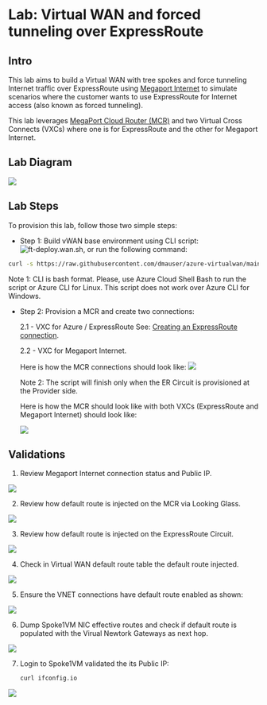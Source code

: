 
# Lab: Virtual WAN and forced tunneling over ExpressRoute

## Intro

This lab aims to build a Virtual WAN with tree spokes and force tunneling Internet traffic over ExpressRoute using [Megaport Internet](https://docs.megaport.com/megaport-internet/) to simulate scenarios where the customer wants to use ExpressRoute for Internet access (also known as forced tunneling).

This lab leverages [MegaPort Cloud Router (MCR)](https://docs.megaport.com/mcr/) and two Virtual Cross Connects (VXCs) where one is for ExpressRoute and the other for Megaport Internet.

## Lab Diagram

![](./media/ft-wan.png)

## Lab Steps

To provision this lab, follow those two simple steps:

- Step 1: Build vWAN base environment using CLI script: ![ft-deploy.wan.sh](./ft-deploy-vwan.azcli), or run the following command:

```bash
curl -s https://raw.githubusercontent.com/dmauser/azure-virtualwan/main/ft-wan/ft-deploy-vwan.azcli | bash
```	
  
Note 1: CLI is bash format. Please, use Azure Cloud Shell Bash to run the script or Azure CLI for Linux. This script does not work over Azure CLI for Windows.

- Step 2: Provision a MCR and create two connections:
  
    2.1 - VXC for Azure / ExpressRoute See: [Creating an ExpressRoute connection](https://docs.megaport.com/cloud/megaport/microsoft/#creating-an-expressroute-connection).
    
    2.2 - VXC for Megaport Internet.

    Here is how the MCR connections should look like:
    ![](./media/megaport-step2.png)


    Note 2: The script will finish only when the ER Circuit is provisioned at the Provider side.

    Here is how the MCR should look like with both VXCs (ExpressRoute and Megaport Internet) should look like:

    ![](./media/mcr-vxcs.png)

## Validations

1) Review Megaport Internet connection status and Public IP.

![](./media/megaport-internet-details.png)

2) Review how default route is injected on the MCR via Looking Glass.

![](./media/mcr-looking-glass.png)

3) Review how default route is injected on the ExpressRoute Circuit.

![](./media/defaultroute-ercircuit.png)


4) Check in Virtual WAN default route table the default route injected.

![](./media/vhub-effectiveroutes.png)

5) Ensure the VNET connections have default route enabled as shown:

![](./media/vnet-propagatedefaultroute.png)

6) Dump Spoke1VM NIC effective routes and check if default route is populated with the Virual Newtork Gateways as next hop.

![](./media/spoke1vmnic.png)

7) Login to Spoke1VM validated the its Public IP:
    
    ```bash
    curl ifconfig.io
    ```
![](./media/spoke1vm-ifconfig.png)